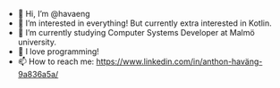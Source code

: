 - 👋 Hi, I’m @havaeng
- 👀 I’m interested in everything! But currently extra interested in Kotlin. 
- 🌱 I’m currently studying Computer Systems Developer at Malmö university.
- 💞️ I love programming! 
- 📫 How to reach me: https://www.linkedin.com/in/anthon-haväng-9a836a5a/

<!---
havaeng/havaeng is a ✨special✨ repository because its `README.md` (this file) appears on your GitHub profile.
You can click the Preview link to take a look at your changes.
--->
